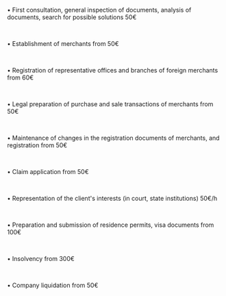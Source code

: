 • First consultation, general inspection of documents, analysis of documents, search for possible solutions <span>50€</span> 

<br/>

• Establishment of merchants <span>from 50€</span> 

<br/>

• Registration of representative offices and branches of foreign merchants <span>from 60€</span> 

<br/>

• Legal preparation of purchase and sale transactions of merchants <span>from 50€</span>

<br/>

• Maintenance of changes in the registration documents of merchants, and registration <span>from 50€</span>

<br/>

• Claim application <span>from 50€</span>

<br/>

• Representation of the client's interests (in court, state institutions) <span>50€/h</span>

<br/>

• Preparation and submission of residence permits, visa documents <span>from 100€</span>

<br/>

• Insolvency <span>from 300€</span> 

<br/>

• Company liquidation <span>from 50€</span>
